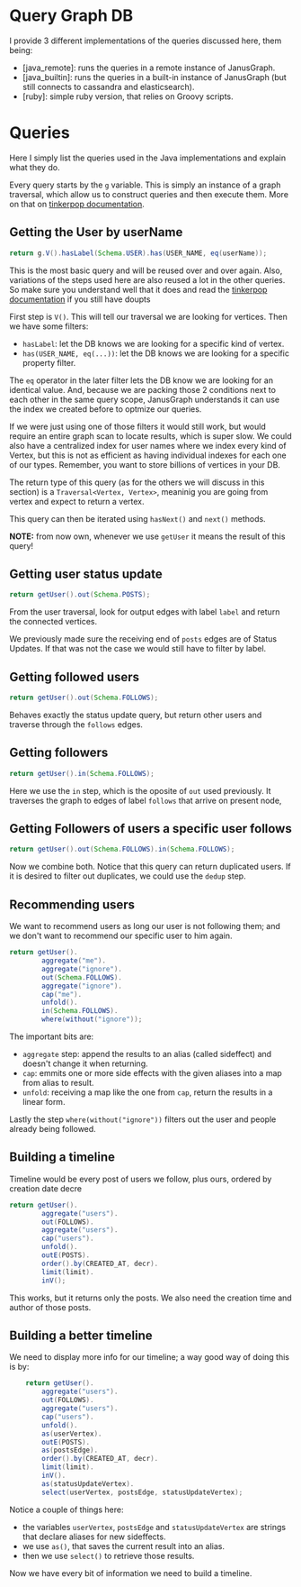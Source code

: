 # Query Graph DB

I provide 3 different implementations of the queries discussed here, them being:


* [java_remote]: runs the queries in a remote instance of JanusGraph.
* [java_builtin]: runs the queries in a built-in instance of JanusGraph (but still connects to cassandra and elasticsearch).
* [ruby]: simple ruby version, that relies on Groovy scripts.


# Queries


Here I simply list the queries used in the Java implementations and explain what they do.

Every query starts by the `g` variable. This is simply an instance of a graph traversal, which allow us to construct queries and
then execute them. More on that on [tinkerpop documentation](http://tinkerpop.apache.org/docs/current/reference/).


## Getting the User by userName

```java
return g.V().hasLabel(Schema.USER).has(USER_NAME, eq(userName));
```

This is the most basic query and will be reused over and over again. Also, variations of the steps used here are also reused a lot in the other queries.
So make sure you understand well that it does and read the [tinkerpop documentation](http://tinkerpop.apache.org/docs/current/reference/) if you still have doupts


First step is `V()`. This will tell our traversal we are looking for vertices. Then we have some filters:

* `hasLabel`: let the DB knows we are looking for a specific kind of vertex.
* `has(USER_NAME, eq(...))`: let the DB knows we are looking for a specific property filter.


The `eq` operator in the later filter lets the DB know we are looking for an identical value. And, because we are packing those 2 conditions next to each other in the same query scope, JanusGraph understands it can use the index we created before to optmize our queries.

If we were just using one of those filters it would still work, but would require an entire graph scan to locate results, which is super slow. We could also have a centralized index for user names where we index every kind of Vertex, but this is not as efficient as having individual indexes for each one of our types. Remember, you want to store billions of vertices in your DB.



The return type of this query (as for the others we will discuss in this section) is a `Traversal<Vertex, Vertex>`, meaninig you are going from vertex and expect to return a vertex.

This query can then be iterated using `hasNext()` and `next()` methods.



**NOTE:** from now own, whenever we use `getUser` it means the result of this query!



## Getting user status update

```java
return getUser().out(Schema.POSTS);
```

From the user traversal, look for output edges with label `label` and return
the connected vertices.

We previously made sure the receiving end of `posts` edges are of Status
Updates. If that was not the case we would still have to filter by label.

## Getting followed users

```java
return getUser().out(Schema.FOLLOWS);
```

Behaves exactly the status update query, but return other users and traverse
through the `follows`  edges.

## Getting followers

```java
return getUser().in(Schema.FOLLOWS);
```

Here we use the `in` step, which is the oposite of `out` used previously. It
traverses the graph to edges of label `follows` that arrive on present node,

## Getting Followers of users a specific user follows

```java
return getUser().out(Schema.FOLLOWS).in(Schema.FOLLOWS);
```

Now we combine both. Notice that this query can return duplicated users. If it
is desired to filter out duplicates, we could use the `dedup` step.

## Recommending users

We want to recommend users as long our user is not following them; and we don't want to recommend our specific user to him again.

```java
return getUser().
        aggregate("me").
        aggregate("ignore").
        out(Schema.FOLLOWS).
        aggregate("ignore").
        cap("me").
        unfold().
        in(Schema.FOLLOWS).
        where(without("ignore"));
```


The important bits are:

* `aggregate` step: append the results to an alias (called sideffect) and 
  doesn't change it when returning.
* `cap`: emmits one or more side effects with the given aliases into a map from
  alias to result.
* `unfold`: receiving a map like the one from `cap`, return the results in a
  linear form.

Lastly the step `where(without("ignore"))` filters out the user and people
already being followed.

## Building a timeline

Timeline would be every post of users we follow, plus ours, ordered by creation
date decre

```java
return getUser().
        aggregate("users").
        out(FOLLOWS).
        aggregate("users").
        cap("users").
        unfold().
        outE(POSTS).
        order().by(CREATED_AT, decr).
        limit(limit).
        inV();
```

This works, but it returns only the posts. We also need the creation time and
author of those posts.


## Building a better timeline

We need to display more info for our timeline; a way good way of doing this is
by:

```java
    return getUser().
        aggregate("users").
        out(FOLLOWS).
        aggregate("users").
        cap("users").
        unfold().
        as(userVertex).
        outE(POSTS).
        as(postsEdge).
        order().by(CREATED_AT, decr).
        limit(limit).
        inV().
        as(statusUpdateVertex).
        select(userVertex, postsEdge, statusUpdateVertex);
```


Notice a couple of things here:

* the variables `userVertex`, `postsEdge` and `statusUpdateVertex` are strings
  that declare aliases for new sideffects.
* we use `as()`, that saves the current result into an alias.
* then we use `select()` to retrieve those results.

Now we have every bit of information we need to build a timeline.

